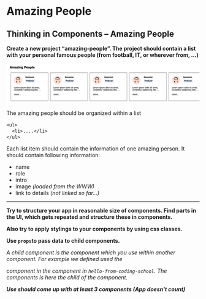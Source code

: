 # Amazing People

## Thinking in Components – Amazing People

**Create a new project “amazing-people”. The project should contain a list with your personal famous people (from football, IT, or wherever from, ...)**

![Amazing People Screenshot](./amazing-people.png)


The amazing people should be organized within a list
```
<ul>
  <li>....</li>
</ul>
```

Each list item should contain the information of one amazing person.
It should contain following information:

- name
- role
- intro
- image *(loaded from the WWW)*
- link to details *(not linked so far…)*

---

**Try to structure your app in reasonable size of components.
Find parts in the UI, which gets repeated and structure these in components.**

**Also try to apply stylings to your components by using css classes.**

**Use `props`to pass data to child components.**

*A child component is the component which you use within another component. For example we defined used the <Section /> component in the <App /> component in `hello-from-coding-school`. The <Section /> components is here the child of the <App /> component.*


***Use should come up with at least 3 components (App doesn't count)***
